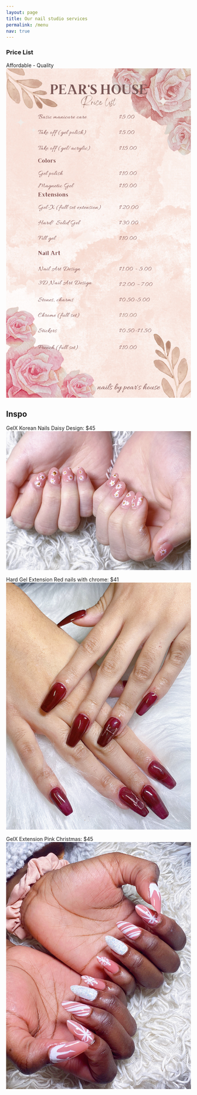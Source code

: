 ```yaml
---
layout: page
title: Our nail studio services
permalink: /menu
nav: true
---
```


### Price List
Affordable - Quality
![Price List](./assets/images/Price_list.png)

## Inspo
GelX Korean Nails Daisy Design: $45
![GelX Korean Nails Daisy Design](./assets/images/Inspo_1.jpeg)

Hard Gel Extension Red nails with chrome: $41
![Hard Gel Extension Red nails with chrome](./assets/images/Inspo_2.jpeg)

GelX Extension Pink Christmas: $45
![GelX Extension Christmas nails idea](./assets/images/Inspo_3.jpeg)